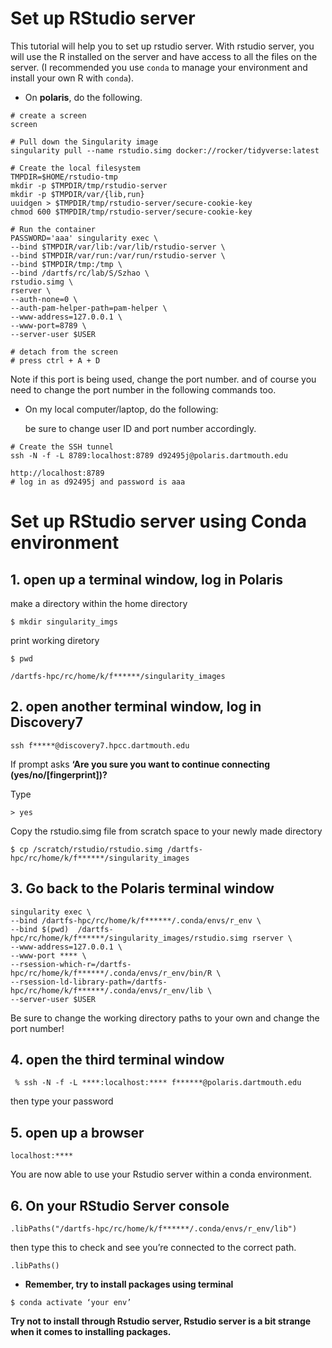# Set up RStudio server  

This tutorial will help you to set up rstudio server. With rstudio server, you will use the R installed on the server and have access to all the files on the server. (I recommended you use `conda` to manage your environment and install your own R with `conda`).

* On **polaris**, do the following.

```
# create a screen
screen

# Pull down the Singularity image
singularity pull --name rstudio.simg docker://rocker/tidyverse:latest

# Create the local filesystem
TMPDIR=$HOME/rstudio-tmp
mkdir -p $TMPDIR/tmp/rstudio-server
mkdir -p $TMPDIR/var/{lib,run}
uuidgen > $TMPDIR/tmp/rstudio-server/secure-cookie-key
chmod 600 $TMPDIR/tmp/rstudio-server/secure-cookie-key

# Run the container
PASSWORD='aaa' singularity exec \
--bind $TMPDIR/var/lib:/var/lib/rstudio-server \
--bind $TMPDIR/var/run:/var/run/rstudio-server \
--bind $TMPDIR/tmp:/tmp \
--bind /dartfs/rc/lab/S/Szhao \
rstudio.simg \
rserver \
--auth-none=0 \
--auth-pam-helper-path=pam-helper \
--www-address=127.0.0.1 \
--www-port=8789 \
--server-user $USER

# detach from the screen
# press ctrl + A + D
```

Note if this port is being used, change the port number. and of course you need to change the port number in the following commands too.

* On my local computer/laptop, do the following: 

  be sure to change user ID and port number accordingly.

```
# Create the SSH tunnel
ssh -N -f -L 8789:localhost:8789 d92495j@polaris.dartmouth.edu

http://localhost:8789
# log in as d92495j and password is aaa
```

# Set up RStudio server using Conda environment
## 1. open up a terminal window, log in **Polaris**

make a directory within the home directory
```
$ mkdir singularity_imgs
```
print working diretory
```
$ pwd 
```
```
/dartfs-hpc/rc/home/k/f******/singularity_images
```

## 2. open another terminal window, log in **Discovery7**
```
ssh f*****@discovery7.hpcc.dartmouth.edu
```
If prompt asks **‘Are you sure you want to continue connecting (yes/no/[fingerprint])?**

Type 
```
> yes
```

Copy the rstudio.simg file from scratch space to your newly made directory
```
$ cp /scratch/rstudio/rstudio.simg /dartfs-hpc/rc/home/k/f******/singularity_images
```

## 3. Go back to the **Polaris** terminal window
```
singularity exec \
--bind /dartfs-hpc/rc/home/k/f******/.conda/envs/r_env \
--bind $(pwd)  /dartfs-hpc/rc/home/k/f******/singularity_images/rstudio.simg rserver \
--www-address=127.0.0.1 \
--www-port **** \
--rsession-which-r=/dartfs-hpc/rc/home/k/f******/.conda/envs/r_env/bin/R \
--rsession-ld-library-path=/dartfs-hpc/rc/home/k/f******/.conda/envs/r_env/lib \
--server-user $USER
```
Be sure to change the working directory paths to your own and change the port number!

## 4. open the third terminal window
```
 % ssh -N -f -L ****:localhost:**** f******@polaris.dartmouth.edu
```
then type your password

## 5. open up a browser
```
localhost:****
```
You are now able to use your Rstudio server within a conda environment.
 
## 6. On your RStudio Server console
```
.libPaths("/dartfs-hpc/rc/home/k/f******/.conda/envs/r_env/lib")
```
then type this to check and see you’re connected to the correct path.
```
.libPaths()
```
* **Remember, try to install packages using terminal**
```
$ conda activate ‘your env’
```
**Try not to install through Rstudio server, Rstudio server is a bit strange when it comes to installing packages.**

